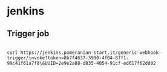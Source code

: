 # jenkins

## Trigger job
<code>
curl https://jenkins.pomeranian-start.it/generic-webhook-trigger/invoke?token=8b7f4637-3990-4f04-87f1-99c41f61a7f8\&UUID=2e9e2a88-d835-4054-91cf-ed617f62dd02
</code>